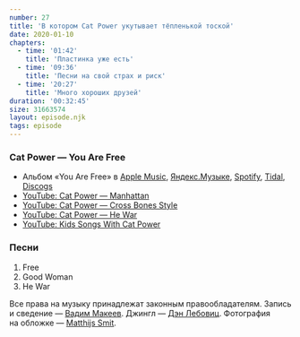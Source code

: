 ```yaml
---
number: 27
title: 'В котором Cat Power укутывает тёпленькой тоской'
date: 2020-01-10
chapters:
  - time: '01:42'
    title: 'Пластинка уже есть'
  - time: '09:36'
    title: 'Песни на свой страх и риск'
  - time: '20:27'
    title: 'Много хороших друзей'
duration: '00:32:45'
size: 31663574
layout: episode.njk
tags: episode
---
```


### Cat Power — You Are Free

- Альбом «You Are Free» в
  [Apple Music](https://music.apple.com/album/1023398126),
  [Яндекс.Музыке](https://music.yandex.ru/album/2899920),
  [Spotify](https://open.spotify.com/album/38CsAH6IM7fKMN0XnZReR6),
  [Tidal](https://tidal.com/browse/album/49793790),
  [Discogs](https://www.discogs.com/master/36181)
- [YouTube: Cat Power — Manhattan](https://youtu.be/ybjpIt9oPuo)
- [YouTube: Cat Power — Cross Bones Style](https://youtu.be/aW2PcOyAWwM)
- [YouTube: Cat Power — He War](https://youtu.be/BMxjaye7tNY)
- [YouTube: Kids Songs With Cat Power](https://youtu.be/ubigmaH2AOE)

### Песни

1. Free
2. Good Woman
3. He War

Все права на музыку принадлежат законным правообладателям. Запись и сведение — [Вадим Макеев](https://twitter.com/pepelsbey). Джингл — [Дэн Лебовиц](https://www.youtube.com/channel/UC38A5qHrlc_Zgua7vL4b96w). Фотография на обложке — [Matthijs Smit](https://unsplash.com/photos/N-VDzD5z71E).

